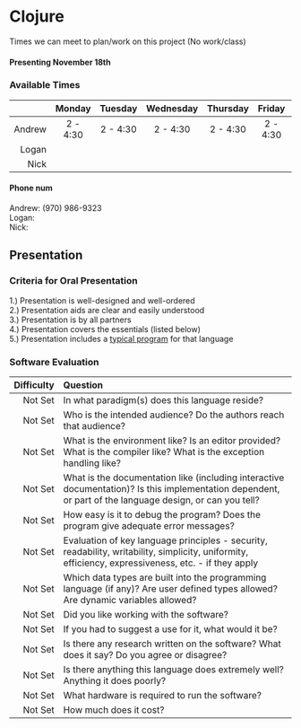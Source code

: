 # Clojure
Times we can meet to plan/work on this project (No work/class) <br>
#### Presenting November 18th

### Available Times
|       | Monday | Tuesday | Wednesday | Thursday | Friday | Saturday | Sunday |
|------:|:------:|:-------:|:---------:|:--------:|:------:|:--------:|:-------|
| Andrew|2 - 4:30| 2 - 4:30| 2 - 4:30  | 2 - 4:30 |2 - 4:30|    Any   |   Any  | 
| Logan |        |         |           |          |        |          |        |
| Nick  |        |         |           |          |        |          |        |

#### Phone num
Andrew: (970) 986-9323    <br>
Logan:                    <br> 
Nick:                     <br>

## Presentation 

### Criteria for Oral Presentation 
1.) Presentation is well-designed and well-ordered <br>
2.) Presentation aids are clear and easily understood <br>
3.) Presentation is by all partners <br>
4.) Presentation covers the essentials (listed below) <br> 
5.) Presentation includes a [typical program](https://github.com/pamacs/eliza-in-clojure/blob/master/src/eliza_basic.clj) for that language <br> 

### Software Evaluation 
| Difficulty | Question |
|-----------:|:---------|
| Not Set    | In what paradigm(s) does this language reside? |
| Not Set    | Who is the intended audience? Do the authors reach that audience? |
| Not Set    | What is the environment like? Is an editor provided? What is the compiler like? What is the exception handling like? |
| Not Set    | What is the documentation like (including interactive documentation)? Is this implementation dependent, or part of the language design, or can you tell? |
| Not Set    | How easy is it to debug the program? Does the program give adequate error messages?  |
| Not Set    | Evaluation of key language principles - security, readability, writability, simplicity, uniformity, efficiency, expressiveness, etc. - if they apply  |
| Not Set    | Which data types are built into the programming language (if any)? Are user defined types allowed? Are dynamic variables allowed? |
| Not Set    | Did you like working with the software? |
| Not Set    | If you had to suggest a use for it, what would it be? |
| Not Set    | Is there any research written on the software? What does it say? Do you agree or disagree? |
| Not Set    | Is there anything this language does extremely well? Anything it does poorly? |
| Not Set    | What hardware is required to run the software? |
| Not Set    | How much does it cost? |
